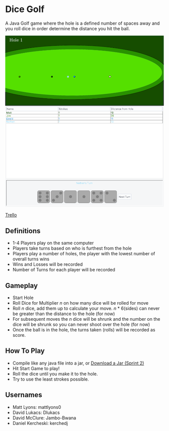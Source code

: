 # Dice Golf

A Java Golf game where the hole is a defined number of spaces away and you roll dice in order determine the distance you hit the ball.

![Screenshot](Screenshot.png)

[Trello](https://trello.com/b/rMvKnNd1/dicegame-project)

## Definitions
* 1-4 Players play on the same computer
* Players take turns based on who is furthest from the hole
* Players play a number of holes, the player with the lowest number of overall turns wins
* Wins and Losses will be recorded
* Number of Turns for each player will be recorded

## Gameplay
* Start Hole
* Roll Dice for Multiplier *n* on how many dice will be rolled for move
* Roll *n* dice, add them up to calculate your move. *n* * 6(sides) can never be greater than the distance to the hole (for now)
* For subsequent moves the *n* dice will be shrunk and the number on the dice will be shrunk so you can never shoot over the hole (for now)
* Once the ball is in the hole, the turns taken (rolls) will be recorded as score.

## How To Play
* Compile like any java file into a jar, or [Download a Jar (Sprint 2)](http://mattlyons.net/downloads/school/cse360/DiceGame.jar)
* Hit Start Game to play!
* Roll the dice until you make it to the hole.
* Try to use the least strokes possible.


## Usernames
* Matt Lyons: mattlyons0
* David Lukacs: Dlukacs
* David McClure: Jambo-Bwana
* Daniel Kercheski: kerchedj 
